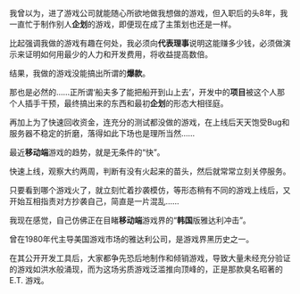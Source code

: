 我曾以为，进了游戏公司就能随心所欲地做我想做的游戏，但入职后的头8年，我一直忙于制作别人**企划**的游戏，即便现在成了主策划也还是一样。

比起强调我做的游戏有趣在何处，我必须向**代表理事**说明这能赚多少钱，必须做演示来证明如何用最少的人力和开发费用，将收益提高数倍。

结果，我做的游戏没能搞出所谓的**爆款**。

那也是必然的……正所谓‘船夫多了能把船开到山上去’，开发中的**项目**被这个人那个人插手干预，最终搞出来的东西和最初**企划**的形态大相径庭。

再加上为了快速回收资金，连充分的测试都没做的游戏，在上线后天天饱受Bug和服务器不稳定的折磨，落得如此下场也是理所当然……

最近**移动端**游戏的趋势，就是无条件的“快”。

快速上线，观察大约两周，判断有没有火起来的苗头，然后就常常立刻关停服务。

只要看到哪个游戏火了，就立刻忙着抄袭模仿，等形态稍有不同的游戏上线后，又开始互相指责对方抄袭自己，简直是一片混乱……

我现在感觉，自己仿佛正在目睹**移动端**游戏界的“**韩国**版雅达利冲击”。

曾在1980年代主导美国游戏市场的雅达利公司，是游戏界黑历史之一。

在其公开开发工具后，大家都争先恐后地制作和倾销游戏，导致大量未经充分验证的游戏如洪水般涌现，而为这场劣质游戏泛滥推向顶峰的，正是那款臭名昭著的 E.T. 游戏。